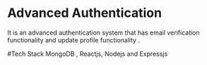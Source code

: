 # Advanced Authentication

It is an advanced authentication system that has email verification functionality and update profile functionality .

#Tech Stack
MongoDB , Reactjs, Nodejs and Expressjs

